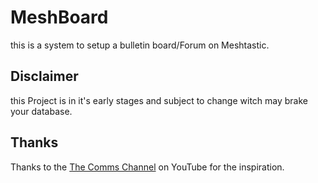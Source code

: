 # MeshBoard

this is a system to setup a bulletin board/Forum on Meshtastic.

## Disclaimer
this Project is in it's early stages and subject to change witch may brake your database.

## Thanks
Thanks to the [The Comms Channel](https://www.youtube.com/@The_Comms_Channel) on YouTube for the inspiration.
